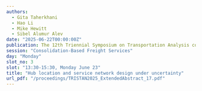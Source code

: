 ```yaml
---
authors:
  - Gita Taherkhani
  - Hao Li
  - Mike Hewitt
  - Sibel Alumur Alev
date: "2025-06-22T00:00:00Z"
publication: The 12th Triennial Symposium on Transportation Analysis conference
session: "Consolidation-Based Freight Services"
day: "Monday"
slot_no: 3
slot: "13:30-15:30, Monday June 23"
title: "Hub location and service network design under uncertainty"
url_pdf: "/proceedings/TRISTAN2025_ExtendedAbstract_17.pdf"
---
```

